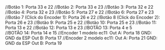 
//Botão 1: Porta 33 e 22 
//Botão 2: Porta 33 e 23 
//Botão 3: Porta 32 e 22 
//Botão 4: Porta 32 e 23 
//Botão 5: Porta 27 e 22 
//Botão 6: Porta 27 e 23 
//Botão 7 (Click do Encoder 1): Porta 26 e 22 
//Botão 8 (Click do Encoder 2): Porta 26 e 23 
//Botão 9: Porta 25 e 22 
//Botão 10: Porta 25 e 23 
//Botão 11: Porta 13 e 22 
//Botão 12: Porta 13 e 23 
//BOTÃO 13: Porta 4 e 5  
//BOTÃO 14: Porta 14 e 15 
//Encoder 1 modelo ec11: Out A: Porta 18 GND: GND da ESP Out B: Porta 17 
//Encoder 2 modelo ec11: Out A: Porta 21 GND: GND da ESP Out B: Porta 19
